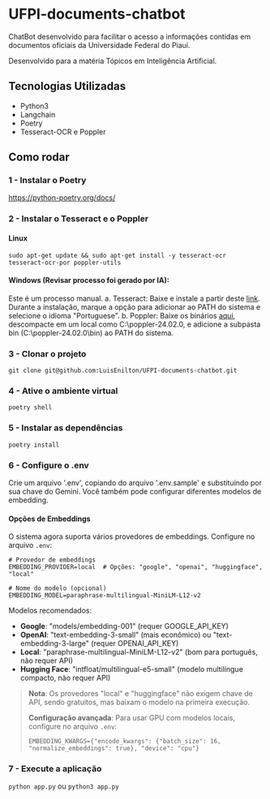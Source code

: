 # UFPI-documents-chatbot
ChatBot desenvolvido para facilitar o acesso a informações contidas em documentos oficiais da Universidade Federal do Piauí.

Desenvolvido para a matéria Tópicos em Inteligência Artificial.

## Tecnologias Utilizadas

- Python3
- Langchain
- Poetry
- Tesseract-OCR e Poppler
## Como rodar

### 1 - Instalar o Poetry
https://python-poetry.org/docs/

### 2 - Instalar o Tesseract e o Poppler

#### Linux

`sudo apt-get update && sudo apt-get install -y tesseract-ocr tesseract-ocr-por poppler-utils`

#### Windows (Revisar processo foi gerado por IA):
Este é um processo manual.
a. Tesseract: Baixe e instale a partir deste [link](https://github.com/tesseract-ocr/tessdoc/blob/main/Downloads.md). Durante a instalação, marque a opção para adicionar ao PATH do sistema e selecione o idioma "Portuguese".
b. Poppler: Baixe os binários [aqui](https://github.com/oschwartz10612/poppler-windows/releases/), descompacte em um local como C:\poppler-24.02.0\, e adicione a subpasta bin (C:\poppler-24.02.0\bin) ao PATH do sistema.


### 3 - Clonar o projeto

`git clone git@github.com:LuisEnilton/UFPI-documents-chatbot.git`


### 4 - Ative o ambiente virtual

`poetry shell`

### 5 - Instalar as dependências

`poetry install`

### 6 - Configure o .env

Crie um arquivo '.env', copiando do arquivo '.env.sample' e substituindo por sua chave do Gemini. Você também pode configurar diferentes modelos de embedding.

#### Opções de Embeddings

O sistema agora suporta vários provedores de embeddings. Configure no arquivo `.env`:

```
# Provedor de embeddings
EMBEDDING_PROVIDER=local  # Opções: "google", "openai", "huggingface", "local"

# Nome do modelo (opcional)
EMBEDDING_MODEL=paraphrase-multilingual-MiniLM-L12-v2
```

Modelos recomendados:
- **Google**: "models/embedding-001" (requer GOOGLE_API_KEY)
- **OpenAI**: "text-embedding-3-small" (mais econômico) ou "text-embedding-3-large" (requer OPENAI_API_KEY)
- **Local**: "paraphrase-multilingual-MiniLM-L12-v2" (bom para português, não requer API)
- **Hugging Face**: "intfloat/multilingual-e5-small" (modelo multilíngue compacto, não requer API)

> **Nota**: Os provedores "local" e "huggingface" não exigem chave de API, sendo gratuitos, mas baixam o modelo na primeira execução.
>
> **Configuração avançada**: Para usar GPU com modelos locais, configure no arquivo `.env`:
> ```
> EMBEDDING_KWARGS={"encode_kwargs": {"batch_size": 16, "normalize_embeddings": true}, "device": "cpu"}

### 7 - Execute a aplicação

`python app.py` ou `python3 app.py`

